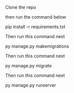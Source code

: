 Clone the repo

then run the command below 

pip install -r requirements.txt

Then run this command next

py manage.py makemigrations

Then run this command next

py manage.py migrate

Then run this command next 

py manage.py runserver 
